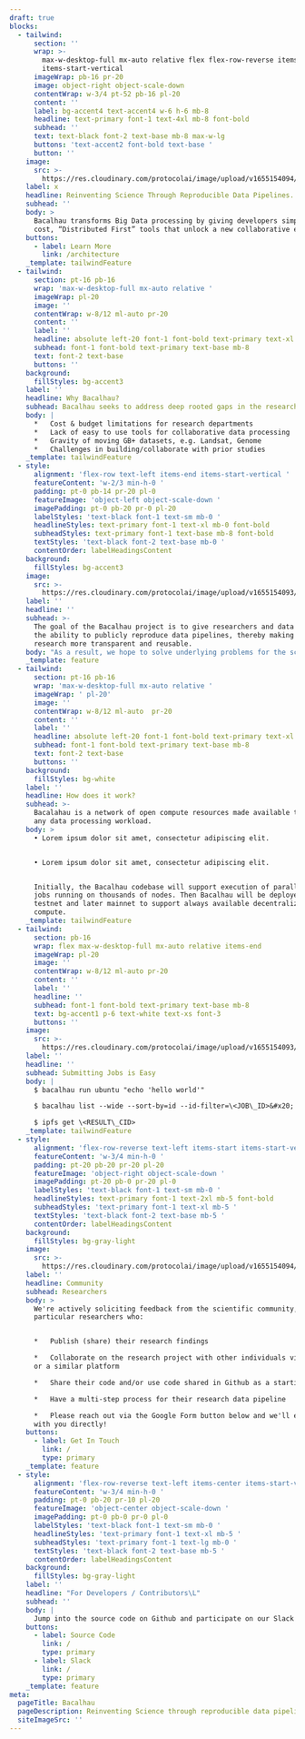 ```yaml
---
draft: true
blocks:
  - tailwind:
      section: ''
      wrap: >-
        max-w-desktop-full mx-auto relative flex flex-row-reverse items-end
        items-start-vertical
      imageWrap: pb-16 pr-20
      image: object-right object-scale-down
      contentWrap: w-3/4 pt-52 pb-16 pl-20
      content: ''
      label: bg-accent4 text-accent4 w-6 h-6 mb-8
      headline: text-primary font-1 text-4xl mb-8 font-bold
      subhead: ''
      text: text-black font-2 text-base mb-8 max-w-lg
      buttons: 'text-accent2 font-bold text-base '
      button: ''
    image:
      src: >-
        https://res.cloudinary.com/protocolai/image/upload/v1655154094/bacalhau/shapes-1_u20ojn.svg
    label: x
    headline: Reinventing Science Through Reproducible Data Pipelines.
    subhead: ''
    body: >
      Bacalhau transforms Big Data processing by giving developers simple, low
      cost, “Distributed First” tools that unlock a new collaborative ecosystem.
    buttons:
      - label: Learn More
        link: /architecture
    _template: tailwindFeature
  - tailwind:
      section: pt-16 pb-16
      wrap: 'max-w-desktop-full mx-auto relative '
      imageWrap: pl-20
      image: ''
      contentWrap: w-8/12 ml-auto pr-20
      content: ''
      label: ''
      headline: absolute left-20 font-1 font-bold text-primary text-xl
      subhead: font-1 font-bold text-primary text-base mb-8
      text: font-2 text-base
      buttons: ''
    background:
      fillStyles: bg-accent3
    label: ''
    headline: Why Bacalhau?
    subhead: Bacalhau seeks to address deep rooted gaps in the research community
    body: |
      *   Cost & budget limitations for research departments
      *   Lack of easy to use tools for collaborative data processing
      *   Gravity of moving GB+ datasets, e.g. Landsat, Genome
      *   Challenges in building/collaborate with prior studies
    _template: tailwindFeature
  - style:
      alignment: 'flex-row text-left items-end items-start-vertical '
      featureContent: 'w-2/3 min-h-0 '
      padding: pt-0 pb-14 pr-20 pl-0
      featureImage: 'object-left object-scale-down '
      imagePadding: pt-0 pb-20 pr-0 pl-20
      labelStyles: 'text-black font-1 text-sm mb-0 '
      headlineStyles: text-primary font-1 text-xl mb-0 font-bold
      subheadStyles: text-primary font-1 text-base mb-8 font-bold
      textStyles: 'text-black font-2 text-base mb-0 '
      contentOrder: labelHeadingsContent
    background:
      fillStyles: bg-accent3
    image:
      src: >-
        https://res.cloudinary.com/protocolai/image/upload/v1655154093/bacalhau/shapes-2_v1e0y7.svg
    label: ''
    headline: ''
    subhead: >-
      The goal of the Bacalhau project is to give researchers and data engineers
      the ability to publicly reproduce data pipelines, thereby making their
      research more transparent and reusable. 
    body: "As a result, we hope to solve underlying problems for the scientific community including:\L\n\n*   Scientific record owned by a small set of publishers\n*   Unit of record is limited to a PDF\n*   Reproducibility/collaboration crisis\n*   DOI citation system is broken, insecure\n"
    _template: feature
  - tailwind:
      section: pt-16 pb-16
      wrap: 'max-w-desktop-full mx-auto relative '
      imageWrap: ' pl-20'
      image: ''
      contentWrap: w-8/12 ml-auto  pr-20
      content: ''
      label: ''
      headline: absolute left-20 font-1 font-bold text-primary text-xl
      subhead: font-1 font-bold text-primary text-base mb-8
      text: font-2 text-base
      buttons: ''
    background:
      fillStyles: bg-white
    label: ''
    headline: How does it work?
    subhead: >-
      Bacalahau is a network of open compute resources made available to serve
      any data processing workload.
    body: >
      • Lorem ipsum dolor sit amet, consectetur adipiscing elit.


      • Lorem ipsum dolor sit amet, consectetur adipiscing elit.


      Initially, the Bacalhau codebase will support execution of parallelizable
      jobs running on thousands of nodes. Then Bacalhau will be deployed as a
      testnet and later mainnet to support always available decentralized
      compute.
    _template: tailwindFeature
  - tailwind:
      section: pb-16
      wrap: flex max-w-desktop-full mx-auto relative items-end
      imageWrap: pl-20
      image: ''
      contentWrap: w-8/12 ml-auto pr-20
      content: ''
      label: ''
      headline: ''
      subhead: font-1 font-bold text-primary text-base mb-8
      text: bg-accent1 p-6 text-white text-xs font-3
      buttons: ''
    image:
      src: >-
        https://res.cloudinary.com/protocolai/image/upload/v1655154093/bacalhau/shapes-3_ivg8gb.svg
    label: ''
    headline: ''
    subhead: Submitting Jobs is Easy
    body: |
      $ bacalhau run ubuntu "echo 'hello world'"

      $ bacalhau list --wide --sort-by=id --id-filter=\<JOB\_ID>&#x20;

      $ ipfs get \<RESULT\_CID>
    _template: tailwindFeature
  - style:
      alignment: 'flex-row-reverse text-left items-start items-start-vertical '
      featureContent: 'w-3/4 min-h-0 '
      padding: pt-20 pb-20 pr-20 pl-20
      featureImage: 'object-right object-scale-down '
      imagePadding: pt-20 pb-0 pr-20 pl-0
      labelStyles: 'text-black font-1 text-sm mb-0 '
      headlineStyles: text-primary font-1 text-2xl mb-5 font-bold
      subheadStyles: 'text-primary font-1 text-xl mb-5 '
      textStyles: 'text-black font-2 text-base mb-5 '
      contentOrder: labelHeadingsContent
    background:
      fillStyles: bg-gray-light
    image:
      src: >-
        https://res.cloudinary.com/protocolai/image/upload/v1655154094/bacalhau/shapes-4_t6tkoz.svg
    label: ''
    headline: Community
    subhead: Researchers
    body: >
      We're actively soliciting feedback from the scientific community, in
      particular researchers who:‍


      *   Publish (share) their research findings

      *   Collaborate on the research project with other individuals via Github
      or a similar platform

      *   Share their code and/or use code shared in Github as a starting point

      *   Have a multi-step process for their research data pipeline

      *   Please reach out via the Google Form button below and we'll engage
      with you directly!
    buttons:
      - label: Get In Touch
        link: /
        type: primary
    _template: feature
  - style:
      alignment: 'flex-row-reverse text-left items-center items-start-vertical '
      featureContent: 'w-3/4 min-h-0 '
      padding: pt-0 pb-20 pr-10 pl-20
      featureImage: 'object-center object-scale-down '
      imagePadding: pt-0 pb-0 pr-0 pl-0
      labelStyles: 'text-black font-1 text-sm mb-0 '
      headlineStyles: 'text-primary font-1 text-xl mb-5 '
      subheadStyles: 'text-primary font-1 text-lg mb-0 '
      textStyles: 'text-black font-2 text-base mb-5 '
      contentOrder: labelHeadingsContent
    background:
      fillStyles: bg-gray-light
    label: ''
    headline: "For Developers / Contributors\L"
    subhead: ''
    body: |
      Jump into the source code on Github and participate on our Slack channels.
    buttons:
      - label: Source Code
        link: /
        type: primary
      - label: Slack
        link: /
        type: primary
    _template: feature
meta:
  pageTitle: Bacalhau
  pageDescription: Reinventing Science through reproducible data pipelines
  siteImageSrc: ''
---
```


